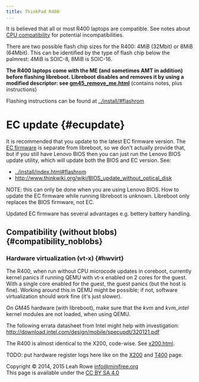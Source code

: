 ```yaml
---
title: ThinkPad R400 
...
```


It is believed that all or most R400 laptops are compatible. See notes
about [CPU
compatibility](../install/r400_external.html#cpu_compatibility) for
potential incompatibilities.

There are two possible flash chip sizes for the R400: 4MiB (32Mbit) or
8MiB (64Mbit). This can be identified by the type of flash chip below
the palmrest: 4MiB is SOIC-8, 8MiB is SOIC-16.

**The R400 laptops come with the ME (and sometimes AMT in addition)
before flashing libreboot. Libreboot disables and removes it by using a
modified descriptor: see [gm45\_remove\_me.html](gm45_remove_me.html)**
(contains notes, plus instructions)

Flashing instructions can be found at
[../install/\#flashrom](../install/#flashrom)

EC update {#ecupdate}
=========

It is recommended that you update to the latest EC firmware version. The
[EC firmware](../../faq/#firmware-ec) is separate from
libreboot, so we don't actually provide that, but if you still have
Lenovo BIOS then you can just run the Lenovo BIOS update utility, which
will update both the BIOS and EC version. See:

-   [../install/index.html#flashrom](../install/index.html#flashrom)
-   <http://www.thinkwiki.org/wiki/BIOS_update_without_optical_disk>

NOTE: this can only be done when you are using Lenovo BIOS. How to
update the EC firmware while running libreboot is unknown. Libreboot
only replaces the BIOS firmware, not EC.

Updated EC firmware has several advantages e.g. bettery battery
handling.

Compatibility (without blobs) {#compatibility_noblobs}
-----------------------------

### Hardware virtualization (vt-x) {#hwvirt}

The R400, when run without CPU microcode updates in coreboot, currently
kernel panics if running QEMU with vt-x enabled on 2 cores for the
guest. With a single core enabled for the guest, the guest panics (but
the host is fine). Working around this in QEMU might be possible; if
not, software virtualization should work fine (it's just slower).

On GM45 hardware (with libreboot), make sure that the *kvm* and
*kvm\_intel* kernel modules are not loaded, when using QEMU.

The following errata datasheet from Intel might help with investigation:
<http://download.intel.com/design/mobile/specupdt/320121.pdf>

The R400 is almost identical to the X200, code-wise. See
[x200.html](x200.html).

TODO: put hardware register logs here like on the [X200](x200.html) and
[T400](t400.html) page.

Copyright © 2014, 2015 Leah Rowe <info@minifree.org>\
This page is available under the [CC BY SA 4.0](../cc-by-sa-4.0.txt)
